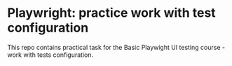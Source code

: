 # Playwright: practice work with test configuration

This repo contains practical task for the Basic Playwight UI testing course - work with tests configuration. 